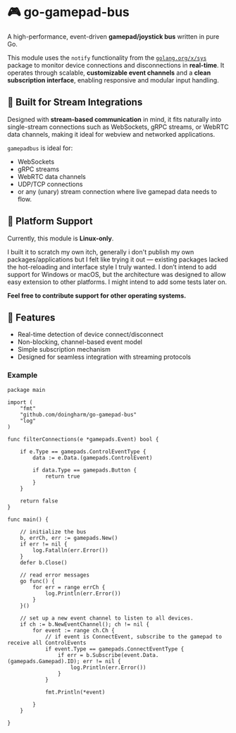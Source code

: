 # 🎮 go-gamepad-bus

A high-performance, event-driven **gamepad/joystick bus** written in pure Go.

This module uses the `notify` functionality from the [`golang.org/x/sys`](https://pkg.go.dev/golang.org/x/sys) package to monitor device connections and disconnections in **real-time**. It operates through scalable, **customizable event channels** and a **clean subscription interface**, enabling responsive and modular input handling.

## 🧩 Built for Stream Integrations

Designed with **stream-based communication** in mind, it fits naturally into single-stream connections such as WebSockets, gRPC streams, or WebRTC data channels, making it ideal for webview and networked applications.

`gamepadbus` is ideal for:

- WebSockets
- gRPC streams
- WebRTC data channels
- UDP/TCP connections
- or any (unary) stream connection where live gamepad data needs to flow.

## 🐧 Platform Support

Currently, this module is **Linux-only**.

I built it to scratch my own itch, generally i don't publish my own packages/applications but I felt like trying it out — existing packages lacked the hot-reloading and interface style I truly wanted. I don’t intend to add support for Windows or macOS, but the architecture was designed to allow easy extension to other platforms. I might intend to add some tests later on. 

**Feel free to contribute support for other operating systems.**

## 🚀 Features

- Real-time detection of device connect/disconnect
- Non-blocking, channel-based event model
- Simple subscription mechanism
- Designed for seamless integration with streaming protocols

### Example
```
package main

import (
	"fmt"
	"github.com/doingharm/go-gamepad-bus"
	"log"
)

func filterConnections(e *gamepads.Event) bool {

	if e.Type == gamepads.ControlEventType {
		data := e.Data.(gamepads.ControlEvent)

		if data.Type == gamepads.Button {
			return true
		}
	}

	return false
}

func main() {

	// initialize the bus
	b, errCh, err := gamepads.New()
	if err != nil {
		log.Fatalln(err.Error())
	}
	defer b.Close()

	// read error messages
	go func() {
		for err = range errCh {
			log.Println(err.Error())
		}
	}()

	// set up a new event channel to listen to all devices.
	if ch := b.NewEventChannel(); ch != nil {
		for event := range ch.Ch {
			// if event is ConnectEvent, subscribe to the gamepad to receive all ControlEvents
			if event.Type == gamepads.ConnectEventType {
				if err = b.Subscribe(event.Data.(gamepads.Gamepad).ID); err != nil {
					log.Println(err.Error())
				}
			}

			fmt.Println(*event)

		}
	}

}

```